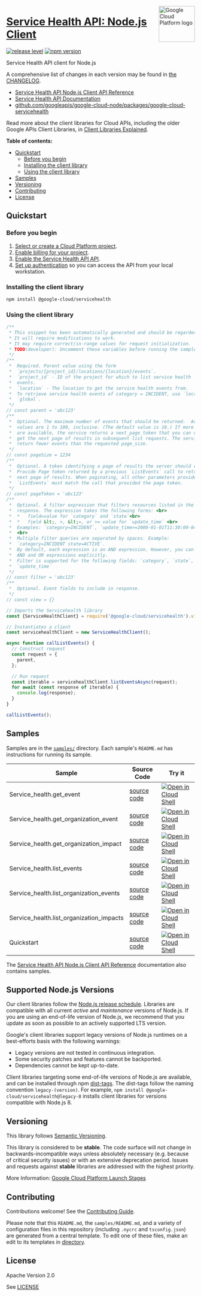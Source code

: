 [//]: # "This README.md file is auto-generated, all changes to this file will be lost."
[//]: # "To regenerate it, use `python -m synthtool`."
<img src="https://avatars2.githubusercontent.com/u/2810941?v=3&s=96" alt="Google Cloud Platform logo" title="Google Cloud Platform" align="right" height="96" width="96"/>

# [Service Health API: Node.js Client](https://github.com/googleapis/google-cloud-node/tree/main/packages/google-cloud-servicehealth)

[![release level](https://img.shields.io/badge/release%20level-stable-brightgreen.svg?style=flat)](https://cloud.google.com/terms/launch-stages)
[![npm version](https://img.shields.io/npm/v/@google-cloud/servicehealth.svg)](https://www.npmjs.org/package/@google-cloud/servicehealth)




Service Health API client for Node.js


A comprehensive list of changes in each version may be found in
[the CHANGELOG](https://github.com/googleapis/google-cloud-node/tree/main/packages/google-cloud-servicehealth/CHANGELOG.md).

* [Service Health API Node.js Client API Reference][client-docs]
* [Service Health API Documentation][product-docs]
* [github.com/googleapis/google-cloud-node/packages/google-cloud-servicehealth](https://github.com/googleapis/google-cloud-node/tree/main/packages/google-cloud-servicehealth)

Read more about the client libraries for Cloud APIs, including the older
Google APIs Client Libraries, in [Client Libraries Explained][explained].

[explained]: https://cloud.google.com/apis/docs/client-libraries-explained

**Table of contents:**


* [Quickstart](#quickstart)
  * [Before you begin](#before-you-begin)
  * [Installing the client library](#installing-the-client-library)
  * [Using the client library](#using-the-client-library)
* [Samples](#samples)
* [Versioning](#versioning)
* [Contributing](#contributing)
* [License](#license)

## Quickstart

### Before you begin

1.  [Select or create a Cloud Platform project][projects].
1.  [Enable billing for your project][billing].
1.  [Enable the Service Health API API][enable_api].
1.  [Set up authentication][auth] so you can access the
    API from your local workstation.

### Installing the client library

```bash
npm install @google-cloud/servicehealth
```


### Using the client library

```javascript
/**
 * This snippet has been automatically generated and should be regarded as a code template only.
 * It will require modifications to work.
 * It may require correct/in-range values for request initialization.
 * TODO(developer): Uncomment these variables before running the sample.
 */
/**
 *  Required. Parent value using the form
 *  `projects/{project_id}/locations/{location}/events`.
 *  `project_id` - ID of the project for which to list service health
 *  events.
 *  `location` - The location to get the service health events from.
 *  To retrieve service health events of category = INCIDENT, use `location` =
 *  `global`.
 */
// const parent = 'abc123'
/**
 *  Optional. The maximum number of events that should be returned.  Acceptable
 *  values are 1 to 100, inclusive. (The default value is 10.) If more results
 *  are available, the service returns a next_page_token that you can use to
 *  get the next page of results in subsequent list requests. The service may
 *  return fewer events than the requested page_size.
 */
// const pageSize = 1234
/**
 *  Optional. A token identifying a page of results the server should return.
 *  Provide Page token returned by a previous `ListEvents` call to retrieve the
 *  next page of results. When paginating, all other parameters provided to
 *  `ListEvents` must match the call that provided the page token.
 */
// const pageToken = 'abc123'
/**
 *  Optional. A filter expression that filters resources listed in the
 *  response. The expression takes the following forms: <br>
 *  *   field=value for `category` and `state`<br>
 *  *   field &lt;, >, &lt;=, or >= value for `update_time` <br>
 *  Examples: `category=INCIDENT`, `update_time>=2000-01-01T11:30:00-04:00`
 *  <br>
 *  Multiple filter queries are separated by spaces. Example:
 *  `category=INCIDENT state=ACTIVE`.
 *  By default, each expression is an AND expression. However, you can include
 *  AND and OR expressions explicitly.
 *  Filter is supported for the following fields: `category`, `state`,
 *  `update_time`
 */
// const filter = 'abc123'
/**
 *  Optional. Event fields to include in response.
 */
// const view = {}

// Imports the Servicehealth library
const {ServiceHealthClient} = require('@google-cloud/servicehealth').v1;

// Instantiates a client
const servicehealthClient = new ServiceHealthClient();

async function callListEvents() {
  // Construct request
  const request = {
    parent,
  };

  // Run request
  const iterable = servicehealthClient.listEventsAsync(request);
  for await (const response of iterable) {
    console.log(response);
  }
}

callListEvents();

```



## Samples

Samples are in the [`samples/`](https://github.com/googleapis/google-cloud-node/tree/main/packages/google-cloud-servicehealth/samples) directory. Each sample's `README.md` has instructions for running its sample.

| Sample                      | Source Code                       | Try it |
| --------------------------- | --------------------------------- | ------ |
| Service_health.get_event | [source code](https://github.com/googleapis/google-cloud-node/blob/main/packages/google-cloud-servicehealth/samples/generated/v1/service_health.get_event.js) | [![Open in Cloud Shell][shell_img]](https://console.cloud.google.com/cloudshell/open?git_repo=https://github.com/googleapis/google-cloud-node&page=editor&open_in_editor=packages/google-cloud-servicehealth/samples/generated/v1/service_health.get_event.js,packages/google-cloud-servicehealth/samples/README.md) |
| Service_health.get_organization_event | [source code](https://github.com/googleapis/google-cloud-node/blob/main/packages/google-cloud-servicehealth/samples/generated/v1/service_health.get_organization_event.js) | [![Open in Cloud Shell][shell_img]](https://console.cloud.google.com/cloudshell/open?git_repo=https://github.com/googleapis/google-cloud-node&page=editor&open_in_editor=packages/google-cloud-servicehealth/samples/generated/v1/service_health.get_organization_event.js,packages/google-cloud-servicehealth/samples/README.md) |
| Service_health.get_organization_impact | [source code](https://github.com/googleapis/google-cloud-node/blob/main/packages/google-cloud-servicehealth/samples/generated/v1/service_health.get_organization_impact.js) | [![Open in Cloud Shell][shell_img]](https://console.cloud.google.com/cloudshell/open?git_repo=https://github.com/googleapis/google-cloud-node&page=editor&open_in_editor=packages/google-cloud-servicehealth/samples/generated/v1/service_health.get_organization_impact.js,packages/google-cloud-servicehealth/samples/README.md) |
| Service_health.list_events | [source code](https://github.com/googleapis/google-cloud-node/blob/main/packages/google-cloud-servicehealth/samples/generated/v1/service_health.list_events.js) | [![Open in Cloud Shell][shell_img]](https://console.cloud.google.com/cloudshell/open?git_repo=https://github.com/googleapis/google-cloud-node&page=editor&open_in_editor=packages/google-cloud-servicehealth/samples/generated/v1/service_health.list_events.js,packages/google-cloud-servicehealth/samples/README.md) |
| Service_health.list_organization_events | [source code](https://github.com/googleapis/google-cloud-node/blob/main/packages/google-cloud-servicehealth/samples/generated/v1/service_health.list_organization_events.js) | [![Open in Cloud Shell][shell_img]](https://console.cloud.google.com/cloudshell/open?git_repo=https://github.com/googleapis/google-cloud-node&page=editor&open_in_editor=packages/google-cloud-servicehealth/samples/generated/v1/service_health.list_organization_events.js,packages/google-cloud-servicehealth/samples/README.md) |
| Service_health.list_organization_impacts | [source code](https://github.com/googleapis/google-cloud-node/blob/main/packages/google-cloud-servicehealth/samples/generated/v1/service_health.list_organization_impacts.js) | [![Open in Cloud Shell][shell_img]](https://console.cloud.google.com/cloudshell/open?git_repo=https://github.com/googleapis/google-cloud-node&page=editor&open_in_editor=packages/google-cloud-servicehealth/samples/generated/v1/service_health.list_organization_impacts.js,packages/google-cloud-servicehealth/samples/README.md) |
| Quickstart | [source code](https://github.com/googleapis/google-cloud-node/blob/main/packages/google-cloud-servicehealth/samples/quickstart.js) | [![Open in Cloud Shell][shell_img]](https://console.cloud.google.com/cloudshell/open?git_repo=https://github.com/googleapis/google-cloud-node&page=editor&open_in_editor=packages/google-cloud-servicehealth/samples/quickstart.js,packages/google-cloud-servicehealth/samples/README.md) |



The [Service Health API Node.js Client API Reference][client-docs] documentation
also contains samples.

## Supported Node.js Versions

Our client libraries follow the [Node.js release schedule](https://github.com/nodejs/release#release-schedule).
Libraries are compatible with all current _active_ and _maintenance_ versions of
Node.js.
If you are using an end-of-life version of Node.js, we recommend that you update
as soon as possible to an actively supported LTS version.

Google's client libraries support legacy versions of Node.js runtimes on a
best-efforts basis with the following warnings:

* Legacy versions are not tested in continuous integration.
* Some security patches and features cannot be backported.
* Dependencies cannot be kept up-to-date.

Client libraries targeting some end-of-life versions of Node.js are available, and
can be installed through npm [dist-tags](https://docs.npmjs.com/cli/dist-tag).
The dist-tags follow the naming convention `legacy-(version)`.
For example, `npm install @google-cloud/servicehealth@legacy-8` installs client libraries
for versions compatible with Node.js 8.

## Versioning

This library follows [Semantic Versioning](http://semver.org/).



This library is considered to be **stable**. The code surface will not change in backwards-incompatible ways
unless absolutely necessary (e.g. because of critical security issues) or with
an extensive deprecation period. Issues and requests against **stable** libraries
are addressed with the highest priority.






More Information: [Google Cloud Platform Launch Stages][launch_stages]

[launch_stages]: https://cloud.google.com/terms/launch-stages

## Contributing

Contributions welcome! See the [Contributing Guide](https://github.com/googleapis/google-cloud-node/blob/main/CONTRIBUTING.md).

Please note that this `README.md`, the `samples/README.md`,
and a variety of configuration files in this repository (including `.nycrc` and `tsconfig.json`)
are generated from a central template. To edit one of these files, make an edit
to its templates in
[directory](https://github.com/googleapis/synthtool).

## License

Apache Version 2.0

See [LICENSE](https://github.com/googleapis/google-cloud-node/blob/main/LICENSE)

[client-docs]: https://cloud.google.com/nodejs/docs/reference/servicehealth/latest
[product-docs]: https://cloud.google.com/service-health/docs/overview
[shell_img]: https://gstatic.com/cloudssh/images/open-btn.png
[projects]: https://console.cloud.google.com/project
[billing]: https://support.google.com/cloud/answer/6293499#enable-billing
[enable_api]: https://console.cloud.google.com/flows/enableapi?apiid=servicehealth.googleapis.com
[auth]: https://cloud.google.com/docs/authentication/external/set-up-adc-local
